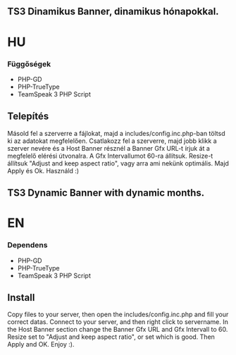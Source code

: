 ## TS3 Dinamikus Banner, dinamikus hónapokkal.

# HU<br>
### Függőségek
  <ul>
		<li>PHP-GD</li>
		<li>PHP-TrueType</li>
		<li>TeamSpeak 3 PHP Script</li>
	</ul>

<h2>Telepítés</h2>

Másold fel a szerverre a fájlokat, majd a includes/config.inc.php-ban töltsd ki az adatokat megfelelően.
Csatlakozz fel a szerverre, majd jobb klikk a szerver nevére és a Host Banner résznél a Banner Gfx URL-t írjuk át a megfelelő elérési útvonalra. 
A Gfx Intervallumot 60-ra állítsuk. Resize-t állítsuk "Adjust and keep aspect ratio", vagy arra ami nekünk optimális. Majd Apply és Ok.
Használd :)

## TS3 Dynamic Banner with dynamic months.

# EN
### Dependens
  <ul>
		<li>PHP-GD</li>
		<li>PHP-TrueType</li>
		<li>TeamSpeak 3 PHP Script</li>
	</ul>
	
<h2>Install</h2>

Copy files to your server, then open the includes/config.inc.php and fill your correct datas.
Connect to your server, and then right click to servername. In the Host Banner section change the Banner Gfx URL and Gfx Intervall to 60.
Resize set to "Adjust and keep aspect ratio", or set which is good. Then Apply and OK.
Enjoy :).
